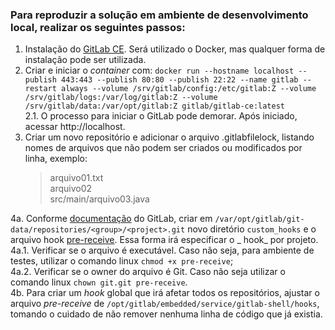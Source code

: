 ### Para reproduzir a solução em ambiente de desenvolvimento local, realizar os seguintes passos:
1. Instalação do [GitLab CE](https://about.gitlab.com/installation/). Será utilizado o Docker, mas qualquer forma de instalação pode ser utilizada.
2. Criar e iniciar o _container_  com:
`docker run --hostname localhost --publish 443:443 --publish 80:80 --publish 22:22 --name gitlab --restart always --volume /srv/gitlab/config:/etc/gitlab:Z --volume /srv/gitlab/logs:/var/log/gitlab:Z --volume /srv/gitlab/data:/var/opt/gitlab:Z gitlab/gitlab-ce:latest`  
    2.1. O processo para iniciar o GitLab pode demorar. Após iniciado, acessar http://localhost.
3. Criar um novo repositório e adicionar o arquivo .gitlabfilelock, listando nomes de arquivos que não podem ser criados ou modificados por linha, exemplo:
    > arquivo01.txt  
    > arquivo02  
    > src/main/arquivo03.java  
    
4a. Conforme [documentação](https://docs.gitlab.com/ee/administration/custom_hooks.html) do GitLab, criar em `/var/opt/gitlab/git-data/repositories/<group>/<project>.git` novo diretório `custom_hooks` e o arquivo hook [pre-receive](pre-receive). Essa forma irá especificar o _ hook_ por projeto.  
    4a.1. Verificar se o arquivo é executável. Caso não seja, para ambiente de testes, utilizar o comando linux `chmod +x pre-receive`;   
    4a.2. Verificar se o owner do arquivo é Git. Caso não seja utilizar o comando linux `chown git.git pre-receive`.  
4b. Para criar um _hook_ global que irá afetar todos os repositórios, ajustar o arquivo _pre-receive_ de `/opt/gitlab/embedded/service/gitlab-shell/hooks`, tomando o cuidado de não remover nenhuma linha de código que já existia.
